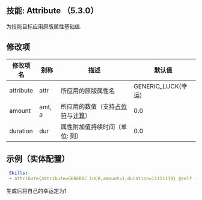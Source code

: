 技能: Attribute （5.3.0）
--------------------------

为技能目标应用原版属性基础值.

修改项
----------

| 修改项名 | 别称    | 描述                                                                                                    | 默认值 |
|-----------|------------|----------------------------------------------------------------------------------------------------------------|---------------|
| attribute | attr | 所应用的原版属性名 | GENERIC_LUCK(幸运) |
| amount | amt, a | 所应用的数值（支持[占位符](/技能/占位符)与[计算](/技能/计算)） | 0.0 |
| duration | dur | 属性附加值持续时间（单位: 刻） | 0.0 |

示例（实体配置）
--------

```yaml
 Skills:
 - attribute{attribute=GENERIC_LUCK;amount=1;duration=11111110} @self ~onSpawn
```
生成后将自己的幸运定为1
